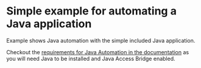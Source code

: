 # Simple example for automating a Java application

Example shows Java automation with the simple included Java application.

Checkout the [requirements for Java Automation in the documentation](https://robocorp.com/docs/visual-studio-code/locators/java-locators) as you will need Java to be installed and Java Access Bridge enabled.
